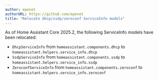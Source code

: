 ```yaml
---
author: epenet
authorURL: https://github.com/epenet
title: "Relocate dhcp/ssdp/zeroconf ServiceInfo models"
---
```


As of Home Assistant Core 2025.2, the following ServiceInfo models have been relocated:
- `DhcpServiceInfo` from `homeassistant.components.dhcp` to `homeassistant.helpers.service_info.dhcp`
- `SsdpServiceInfo` from `homeassistant.components.ssdp` to `homeassistant.helpers.service_info.ssdp`
- `ZeroconfServiceInfo` from `homeassistant.components.zeroconf` to `homeassistant.helpers.service_info.zeroconf`
